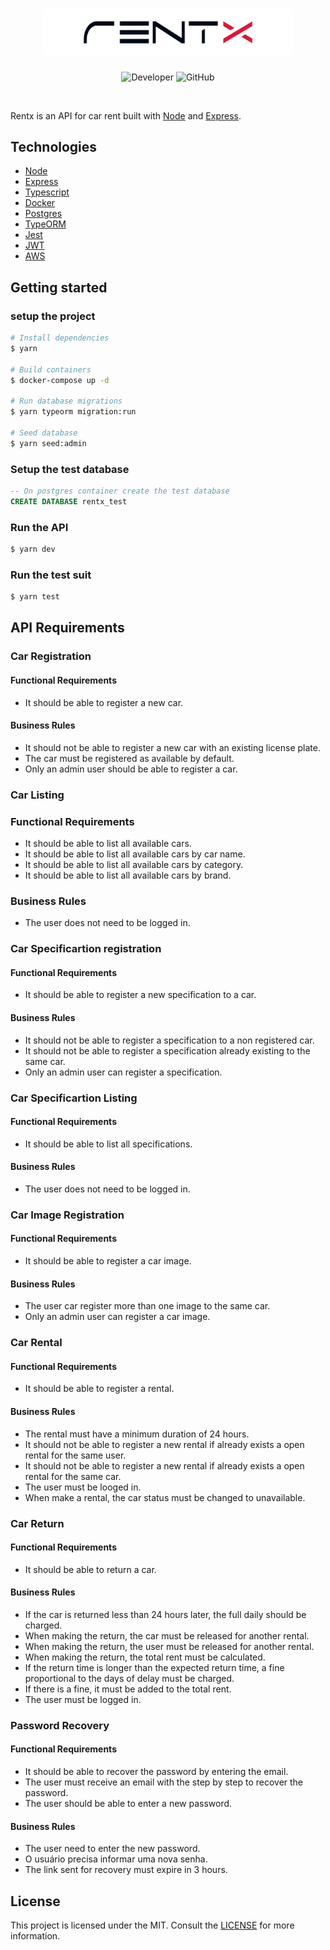 <h1 align="center">
  <img alt="letmeask" src=".github/logo.svg" width="400px" />
</h1>

<p align="center">
  <img alt="Developer" src="https://img.shields.io/badge/developer-jfilipedias-blue">
  <img alt="GitHub" src="https://img.shields.io/github/license/jfilipedias/letmeask">
</p>
<br>

Rentx is an API for car rent built with [Node](https://nodejs.org/) and [Express](https://expressjs.com/).

## Technologies
- [Node](https://nodejs.org/)
- [Express](https://expressjs.com/)
- [Typescript](https://www.typescriptlang.org/)
- [Docker](https://www.docker.com/)
- [Postgres](https://www.postgresql.org/)
- [TypeORM](https://typeorm.io/)
- [Jest](https://jestjs.io/)
- [JWT](https://jwt.io/)
- [AWS](https://aws.amazon.com/)

## Getting started

### setup the project
```sh
# Install dependencies
$ yarn

# Build containers
$ docker-compose up -d

# Run database migrations
$ yarn typeorm migration:run

# Seed database
$ yarn seed:admin
```

### Setup the test database
```sql
-- On postgres container create the test database
CREATE DATABASE rentx_test
```

### Run the API
```sh
$ yarn dev
```

### Run the test suit
```sh
$ yarn test
```

## API Requirements
### Car Registration
#### Functional Requirements
- It should be able to register a new car.

#### Business Rules
- It should not be able to register a new car with an existing license plate.
- The car must be registered as available by default.
- Only an admin user should be able to register a car.

### Car Listing
### Functional Requirements
- It should be able to list all available cars.
- It should be able to list all available cars by car name.
- It should be able to list all available cars by category.
- It should be able to list all available cars by brand.

### Business Rules
- The user does not need to be logged in.

### Car Specificartion registration
#### Functional Requirements
- It should be able to register a new specification to a car.

#### Business Rules
- It should not be able to register a specification to a non registered car.
- It should not be able to register a specification already existing to the same car.
- Only an admin user can register a specification.

### Car Specificartion Listing
#### Functional Requirements
- It should be able to list all specifications.

#### Business Rules
- The user does not need to be logged in.

### Car Image Registration
#### Functional Requirements
- It should be able to register a car image.

#### Business Rules
- The user car register more than one image to the same car.
- Only an admin user can register a car image.

### Car Rental
#### Functional Requirements
- It should be able to register a rental.

#### Business Rules
- The rental must have a minimum duration of 24 hours.
- It should not be able to register a new rental if already exists a open rental for the same user.
- It should not be able to register a new rental if already exists a open rental for the same car.
- The user must be looged in.
- When make a rental, the car status must be changed to unavailable.

### Car Return
#### Functional Requirements
- It should be able to return a car.

#### Business Rules
- If the car is returned less than 24 hours later, the full daily should be charged.
- When making the return, the car must be released for another rental.
- When making the return, the user must be released for another rental.
- When making the return, the total rent must be calculated.
- If the return time is longer than the expected return time, a fine proportional to the days of delay must be charged.
- If there is a fine, it must be added to the total rent.
- The user must be logged in.

### Password Recovery
#### Functional Requirements
- It should be able to recover the password by entering the email.
- The user must receive an email with the step by step to recover the password.
- The user should be able to enter a new password.

#### Business Rules
- The user need to enter the new password.
- O usuário precisa informar uma nova senha.
- The link sent for recovery must expire in 3 hours.

## License
This project is licensed under the MIT. Consult the [LICENSE](LICENSE) for more information.
